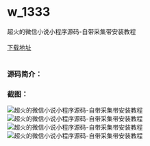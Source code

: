 # w_1333
超火的微信小说小程序源码-自带采集带安装教程
<br/></br>
[下载地址](https://www.uuid2.com/1333.html "下载地址")
<br/></br>
<h3>源码简介：</h3>
<h3>截图：</h3>
<img src="https://www.uuid2.com/wp-content/uploads/img/202107/37803d0227.jpg" alt="超火的微信小说小程序源码-自带采集带安装教程"><img src="https://www.uuid2.com/wp-content/uploads/img/202107/5617741307.jpg" alt="超火的微信小说小程序源码-自带采集带安装教程"><img src="https://www.uuid2.com/wp-content/uploads/img/202107/f0e6c45806.png" alt="超火的微信小说小程序源码-自带采集带安装教程"><img src="https://www.uuid2.com/wp-content/uploads/img/202107/fa9b03b980.png" alt="超火的微信小说小程序源码-自带采集带安装教程">
